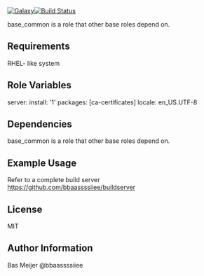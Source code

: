 [![Galaxy](https://img.shields.io/badge/galaxy-dockpack.base__common-blue.svg?style=flat)](https://galaxy.ansible.com/dockpack/base_common)[![Build Status](https://api.travis-ci.org/dockpack/base_common.svg)](https://travis-ci.org/dockpack/base_common)

base_common is a role that other base roles depend on.

Requirements
------------

RHEL- like system


Role Variables
--------------

server:
    install: '1'
    packages: [ca-certificates]
    locale: en_US.UTF-8

Dependencies
------------

base_common is a role that other base roles depend on.

Example Usage
----------------

Refer to a complete build server https://github.com/bbaassssiiee/buildserver

License
-------

MIT

Author Information
------------------

Bas Meijer
@bbaassssiiee
